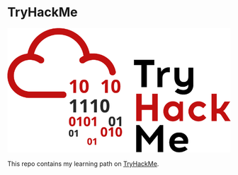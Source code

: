 # TryHackMe

[![Logo](https://github.com/qingqingqingli/TryHackMe/blob/main/images/tryhackme.png)](https://github.com/qingqingqingli/TryHackMe)

This repo contains my learning path on [TryHackMe](https://tryhackme.com/).